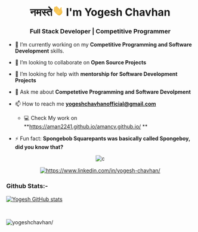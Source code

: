 <h1 align="center">नमस्ते<img src="https://raw.githubusercontent.com/ABSphreak/ABSphreak/master/gifs/Hi.gif" width="30px"> I'm Yogesh Chavhan
<h3 align="center"> Full Stack Developer | Competitive Programmer</h3>
  

- 🔭 I’m currently working on my **Competitive Programming and Software Development** skills.

- 👯 I’m looking to collaborate on **Open Source Projects**

- 🤔 I’m looking for help with **mentorship for Software Development Projects**

- 💬 Ask me about **Competetive Programming and Software Devolpment**

- 📫 How to reach me **yogeshchavhanofficial@gmail.com**

  - 💻 Check My work on **https://aman2241.github.io/amancv.github.io/ **

- ⚡ Fun fact: **Spongebob Squarepants was basically called Spongeboy, did you know that?** 
<p align="center"><img src= https://hype.my/wp-content/uploads/2015/02/SpongeBob-SquarePants-Fun-Facts.jpg alt=c width="283" height="216.75"/> </p>


<p align="center">
<a href=https://www.linkedin.com/in/yogesh-chavhan target="blank"><img align="center" src=https://en.wikipedia.org/wiki/File:Linkedin_icon.svg alt="https://www.linkedin.com/in/yogesh-chavhan/" height="20" width="20" /></a>
</p>

### Github Stats:-
[![Yogesh GitHub stats](https://github-readme-stats.vercel.app/api?username=yogeshchavhan&theme=radical)](https://github.com/yogeshchavhan/github-readme-stats)

</br>




<p align="left"> <img src=https://komarev.com/ghpvc/?username=yogeshchavhan=green
 alt=yogeshchavhan/> </p>
